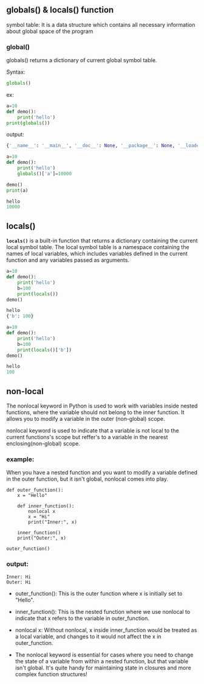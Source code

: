     

    

## globals() & locals() function

symbol table: It is a data structure which contains all necessary  information about global space of the program

### global()

globals() returns a dictionary of current global symbol table.

Syntax:

```python
globals()
```

ex:

```python
a=10
def demo():
	print('hello')
print(globals())
```

output:

```python
{'__name__': '__main__', '__doc__': None, '__package__': None, '__loader__': <_frozen_importlib_external.SourceFileLoader object at 0x000001FDF5DC4350>, '__spec__': None, '__annotations__': {}, '__builtins__': <module 'builtins' (built-in)>, '__file__': 'D:\\python_programs\\main.py', '__cached__': None, 'a': 10, 'demo': <function demo at 0x000001FDF5F38900>}
```

```python
a=10
def demo():
	print('hello')
	globals()['a']=10000

demo()
print(a)
```

```python
hello
10000
```

## locals()

**`locals()`** is a built-in function that returns a dictionary containing the current local symbol table. The local symbol table is a namespace containing the names of local variables, which includes variables defined in the current function and any variables passed as arguments.

```python
a=10
def demo():
	print('hello')
	b=100
	print(locals())
demo()
```

```python
hello
{'b': 100}
```

```python
a=10
def demo():
	print('hello')
	b=100
	print(locals()['b'])
demo()
```

```python
hello
100
```

## non-local


The nonlocal keyword in Python is used to work with variables inside nested functions, where the variable should not belong to the inner function. It allows you to modify a variable in the outer (non-global) scope.

nonlocal keyword is used to indicate that a variable is not local to the current functions's scope but reffer's to a variable in the nearest enclosing(non-global) scope.

### example: 
When you have a nested function and you want to modify a variable defined in the outer function, but it isn't global, nonlocal comes into play.

```
def outer_function():
    x = "Hello"
    
    def inner_function():
        nonlocal x
        x = "Hi"
        print("Inner:", x)
    
    inner_function()
    print("Outer:", x)

outer_function()

```

### output:

```
Inner: Hi
Outer: Hi

```

- outer_function(): This is the outer function where x is initially set to "Hello".

- inner_function(): This is the nested function where we use nonlocal to indicate that x refers to the variable in outer_function.

- nonlocal x: Without nonlocal, x inside inner_function would be treated as a local variable, and changes to it would not affect the x in outer_function.

- The nonlocal keyword is essential for cases where you need to change the state of a variable from within a nested function, but that variable isn't global. It's quite handy for maintaining state in closures and more complex function structures!

